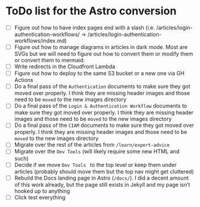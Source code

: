 # ToDo list for the Astro conversion

* [ ] Figure out how to have index pages end with a slash (i.e. /articles/login-authentication-workflows/ -> /articles/login-authentication-workflows/index.md)
* [ ] Figure out how to manage diagrams in articles in dark mode. Most are SVGs but we will need to figure out how to convert them or modify them or convert them to mermaid.
* [ ] Write redirects in the Cloudfront Lambda
* [ ] Figure out how to deploy to the same S3 bucket or a new one via GH Actions
* [ ] Do a final pass of the `Authentication` documents to make sure they got moved over properly. I think they are missing header images and those need to be `moved` to the new images directory
* [ ] Do a final pass of the `Login & Authentication Workflow` documents to make sure they got moved over properly. I think they are missing header images and those need to be `moved` to the new images directory
* [ ] Do a final pass of the `CIAM` documents to make sure they got moved over properly. I think they are missing header images and those need to be `moved` to the new images directory
* [ ] Migrate over the rest of the articles from `/learn/expert-advice`
* [ ] Migrate over the `Dev Tools` (will likely require some new HTML and such)
* [ ] Decide if we move `Dev Tools ` to the top level or keep them under articles (probably should move them but the top nav might get cluttered)
* [ ] Rebuild the Docs landing page in Astro (`/docs/`). I did a decent amount of this work already, but the page still exists in Jekyll and my page isn’t hooked up to anything
* [ ] Click test everything